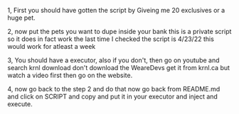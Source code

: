  1, First you should have gotten the script by Giveing me 20 exclusives or a huge pet.
 
2, now put the pets you want to dupe inside your bank this is a private script so it does in fact work the last time I checked the script is 4/23/22 this would work for atleast a week 

3, You should have a executor, also if you don't, then go on youtube and search krnl download don't download the WeareDevs get it from krnl.ca but watch a video first then go on the website.

4, now go back to the step 2 and do that now go back from README.md and click on SCRIPT and copy and put it in your executor and inject and execute.
